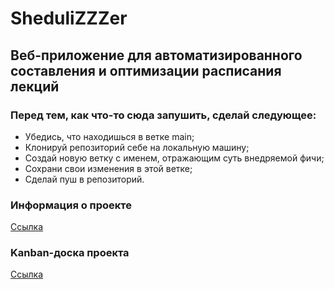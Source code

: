 # SheduliZZZer

## Веб-приложение для автоматизированного составления и оптимизации расписания лекций

### Перед тем, как что-то сюда запушить, сделай следующее:

* Убедись, что находишься в ветке main;
* Клонируй репозиторий себе на локальную машину;
* Создай новую ветку с именем, отражающим суть внедряемой фичи;
* Сохрани свои изменения в этой ветке;
* Сделай пуш в репозиторий.

### Информация о проекте
[Ссылка](https://github.com/Aspirants-FS-FE/SheduliZZZer/wiki)

### Kanban-доска проекта
[Ссылка](https://github.com/orgs/Aspirants-FS-FE/projects/1)
